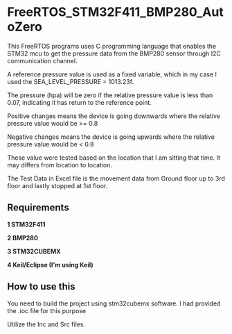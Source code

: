 # FreeRTOS_STM32F411_BMP280_AutoZero

This FreeRTOS programs uses C programming language that enables the STM32 mcu to get the pressure data from the BMP280 sensor through I2C communication channel.

A reference pressure value is used as a fixed variable, which in my case I used the SEA_LEVEL_PRESSURE = 1013.23f.

The pressure (hpa) will be zero if the relative pressure value is less than 0.07, indicating it has return to the reference point.

Positive changes means the device is going downwards where the relative pressure value would be >= 0.8

Negative changes means the device is going upwards where the relative pressure value would be < 0.8

These value were tested based on the location that I am sitting that time. It may differs from location to location.


The Test Data in Excel file is the movement data from Ground floor up to 3rd floor and lastly stopped at 1st floor.


## Requirements

 **1 STM32F411**
  
 **2 BMP280**
  
 **3 STM32CUBEMX**
  
 **4 Keil/Eclipse  (I'm using Keil)**


## How to use this
You need to build the project using stm32cubemx software.
I had provided the .ioc file for this purpose

Utilize the Inc and Src files.
